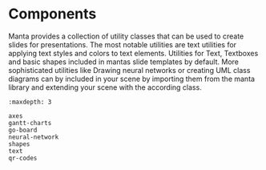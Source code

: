 # Components

Manta provides a collection of utility classes that can be used to create slides for presentations.
The most notable utilities are text utilities for applying text styles and colors to text elements.
Utilities for Text, Textboxes and basic shapes included in mantas slide templates by default.
More sophisticated utilities like Drawing neural networks or creating UML class diagrams can by included in your 
scene by importing them from the manta library and extending your scene with the according class.

```{toctree}
:maxdepth: 3

axes
gantt-charts
go-board
neural-network
shapes
text
qr-codes
```
